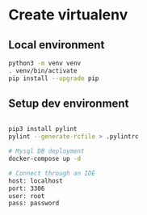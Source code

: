 # Create virtualenv

## Local environment
```sh
python3 -m venv venv
. venv/bin/activate
pip install --upgrade pip
```

## Setup dev environment
```sh

pip3 install pylint
pylint --generate-rcfile > .pylintrc
```

```sh
# Mysql DB deployment
docker-compose up -d

# Connect through an IDE
host: localhost
port: 3306
user: root
pass: password
```